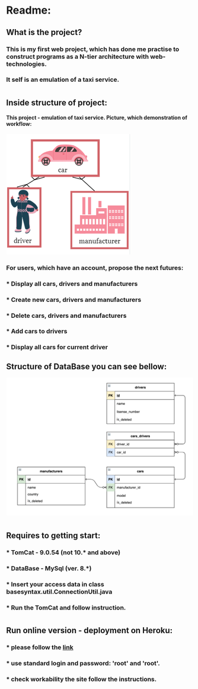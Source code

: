 # Readme:
## What is the project?
### This is my first web project, which has done me practise to construct programs as a N-tier architecture with web-technologies. 
### It self is an emulation of a taxi service.
#
## Inside structure of project:
#### This project - emulation of taxi service. Picture, which demonstration of workflow:
![img_1.png](img_1.png)        
### For users, which have an account, propose the next futures:
### * Display all cars, drivers and manufacturers 
### * Create new cars, drivers and manufacturers 
### * Delete cars, drivers and manufacturers 
### * Add cars to drivers 
### * Display all cars for current driver 
## Structure of DataBase you can see bellow:
![img_2.png](img_2.png)
#
## Requires to getting start:
### * TomCat - 9.0.54 (not 10.* and above)
### * DataBase - MySql (ver. 8.*) 
### * Insert your access data in class basesyntax.util.ConnectionUtil.java
### * Run the TomCat and follow instruction.
#
## Run online version - deployment on Heroku:
### * please follow the [link](https://serhii-orlov.herokuapp.com/login")
### * use standard login and password: 'root' and 'root'.
### * check workability the site follow the instructions.
